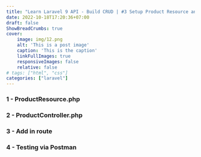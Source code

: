 ```yaml
---
title: "Learn Laravel 9 API - Build CRUD | #3 Setup Product Resource and Make Function Read"
date: 2022-10-18T17:20:36+07:00
draft: false
ShowBreadCrumbs: true
cover:
    image: img/12.png
    alt: 'This is a post image'
    caption: 'This is the caption'
    linkFullImages: true
    responsiveImages: false
    relative: false
# tags: ["html", "css"]
categories: ["laravel"]
---
```

### 1 - ProductResource.php
### 2 - ProductController.php
### 3 - Add in route
### 4 - Testing via Postman